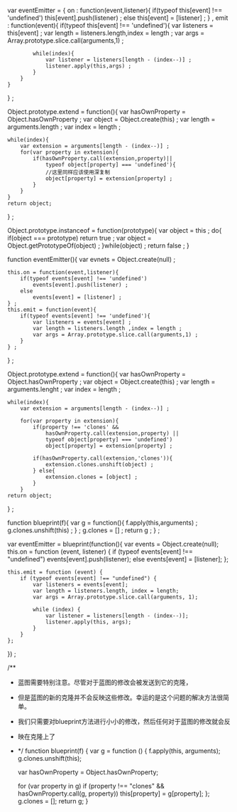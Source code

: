 var eventEmitter = {
    on : function(event,listener){
        if(typeof this[event] !== 'undefined')
            this[event].push(listener) ;
        else
            this[event] = [listener] ;
    } ,
    emit : function(event){
        if(typeof this[event] !== 'undefined'){
            var listeners = this[event] ;
            var length = listeners.length,index = length ;
            var args = Array.prototype.slice.call(arguments,1) ;

            while(index){
                var listener = listeners[length - (index--)] ;
                listener.apply(this,args) ;
            }
        }
    }
} ;





Object.prototype.extend = function(){
    var hasOwnProperty = Object.hasOwnProperty ;
    var object = Object.create(this) ;
    var length = arguments.length ;
    var index = length ;

    while(index){
        var extension = arguments[length - (index--)] ;
        for(var property in extension){
            if(hasOwnProperty.call(extension,property)||
                typeof object[property] === 'undefined'){
                //这里同样应该使用深复制
                object[property] = extension[property] ;
            }
        }
    }
    return object;
} ;


Object.prototype.instanceof = function(prototype){
    var object = this ;
    do{
        if(object === prototype) return true ;
        var object = Object.getPrototypeOf(object) ;
    }while(object) ;
    return false ;
}

function eventEmitter(){
    var evnets = Object.create(null) ;

    this.on = function(event,listener){
        if(typeof events[event] !== 'undefined')
            events[event].push(listener) ;
        else
            events[event] = [listener] ;
    } ;
    this.emit = function(event){
        if(typeof events[event] !== 'undefined'){
            var listeners = events[event] ;
            var length = listeners.length ,index = length ;
            var args = Array.prototype.slice.call(arguments,1) ;
        }
    } ;
} ;

Object.prototype.extend = function(){
    var hasOwnProperty = Object.hasOwnProperty ;
    var object = Object.create(this) ;
    var length = arguments.lenght ;
    var index = length ;

    while(index){
        var extension = arguments[length - (index--)] ;

        for(var property in extension){
            if(property !== 'clones' &&
                hasOwnProperty.call(extension,property) ||
                typeof object[property] === 'undefined')
                object[property] = extension[property] ;

            if(hasOwnProperty.call(extension,'clones')){
                extension.clones.unshift(object) ;
            } else{
                extension.clones = [object] ;
            }
        }
    return object;
} ;


function blueprint(f){
    var g = function(){
        f.apply(this,arguments) ;
        g.clones.unshift(this) ;
    } ;
    g.clones = [] ;
    return g ;
} ;



var eventEmitter = blueprint(function(){
    var events = Object.create(null);
    this.on = function (event, listener) {
        if (typeof events[event] !== "undefined")
            events[event].push(listener);
        else events[event] = [listener];
    };

    this.emit = function (event) {
        if (typeof events[event] !== "undefined") {
            var listeners = events[event];
            var length = listeners.length, index = length;
            var args = Array.prototype.slice.call(arguments, 1);

            while (index) {
                var listener = listeners[length - (index--)];
                listener.apply(this, args);
            }
        }
    };
}) ;

/**
 *  蓝图需要特别注意。尽管对于蓝图的修改会被发送到它的克隆，
 * 但是蓝图的新的克隆并不会反映这些修改。幸运的是这个问题的解决方法很简单。
 * 我们只需要对blueprint方法进行小小的修改，然后任何对于蓝图的修改就会反
 * 映在克隆上了
 * */
function blueprint(f) {
    var g = function () {
    f.apply(this, arguments);
    g.clones.unshift(this);

    var hasOwnProperty = Object.hasOwnProperty;

    for (var property in g)
        if (property !== "clones" && hasOwnProperty.call(g, property))
        this[property] = g[property];
    };
    g.clones = [];
    return g;
}
